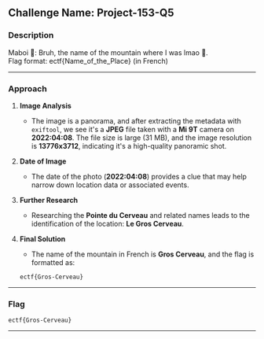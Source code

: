 ## **Challenge Name: Project-153-Q5**

### **Description**

Maboi 💪: Bruh, the name of the mountain where I was lmao 🧠.  
Flag format: ectf{Name_of_the_Place} (in French)

---

### **Approach**

1. **Image Analysis**  
   - The image is a panorama, and after extracting the metadata with `exiftool`, we see it's a **JPEG** file taken with a **Mi 9T** camera on **2022:04:08**. The file size is large (31 MB), and the image resolution is **13776x3712**, indicating it's a high-quality panoramic shot.

2. **Date of Image**  
   - The date of the photo (**2022:04:08**) provides a clue that may help narrow down location data or associated events.

3. **Further Research**  
   - Researching the **Pointe du Cerveau** and related names leads to the identification of the location: **Le Gros Cerveau**.

4. **Final Solution**  
   - The name of the mountain in French is **Gros Cerveau**, and the flag is formatted as:

   ```
   ectf{Gros-Cerveau}
   ```

---

### **Flag**

`ectf{Gros-Cerveau}`

---
